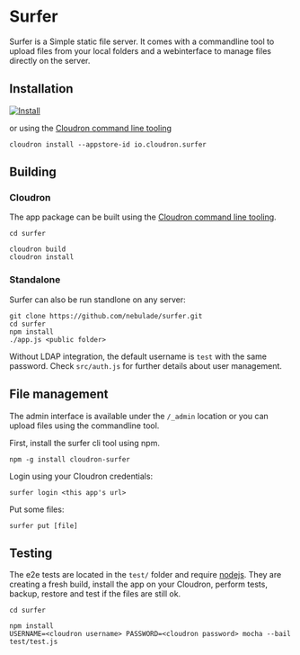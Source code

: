 # Surfer

Surfer is a Simple static file server.
It comes with a commandline tool to upload files from your local folders and a webinterface to manage files directly on the server.

## Installation

[![Install](https://cloudron.io/img/button32.png)](https://cloudron.io/button.html?app=io.cloudron.surfer)

or using the [Cloudron command line tooling](https://cloudron.io/references/cli.html)

```
cloudron install --appstore-id io.cloudron.surfer
```

## Building

### Cloudron
The app package can be built using the [Cloudron command line tooling](https://cloudron.io/references/cli.html).

```
cd surfer

cloudron build
cloudron install
```

### Standalone
Surfer can also be run standlone on any server:
```
git clone https://github.com/nebulade/surfer.git
cd surfer
npm install
./app.js <public folder>
```
Without LDAP integration, the default username is `test` with the same password. Check `src/auth.js` for further details about user management.

## File management

The admin interface is available under the `/_admin` location or you can upload files using the commandline tool.

First, install the surfer cli tool using npm.
```
npm -g install cloudron-surfer
```

Login using your Cloudron credentials:
```
surfer login <this app's url>
```

Put some files:
```
surfer put [file]
```

## Testing

The e2e tests are located in the `test/` folder and require [nodejs](http://nodejs.org/). They are creating a fresh build, install the app on your Cloudron, perform tests, backup, restore and test if the files are still ok.

```
cd surfer

npm install
USERNAME=<cloudron username> PASSWORD=<cloudron password> mocha --bail test/test.js
```


